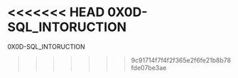 <<<<<<< HEAD
0X0D-SQL_INTORUCTION
=======
0X0D-SQL_INTORUCTION
>>>>>>> 9c91714f7f4f2f365e2f6fe21b8b78fde07be3ae
